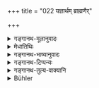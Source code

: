 +++
title = "022 यज्ञार्थम् ब्राह्मणैर्"

+++

<details><summary>गङ्गानथ-मूलानुवादः</summary>

The commended beasts and birds may be killed by Brāhmaṇas for the purpose of sacrifice, and for the purpose of feeding their dependents; as Agastya did this of old.—(22).
</details>

<details><summary>मेधातिथिः</summary>

भक्ष्यप्रसङ्गेन हिंसाभ्यनुज्ञायते । अत्यर्थं क्षुत्पीषायां भृत्यादेर् भोजनान्तरासंभवे भक्ष्य**मृगपक्षि**वधः कर्तव्यः । **भृत्याः** प्राग् व्याख्याताः । **अगस्त्यस्** तथाकृतवान् इत्य् अगस्त्यग्रहणं प्रशंसार्थम् । **यज्ञार्थम्** इत्याद्यो ऽर्धश्लोको ऽर्थवाद एव । तत्र हि वधः प्रत्यक्षश्रुतिविहितत्वाद् एव सिद्धः । **प्रशस्ता** ये भक्ष्यतयानुज्ञाताः । एष एवार्थ उत्तरश्लोके विस्तरतः कर्मार्थवादतया कथ्यते ॥ ५.२२ ॥
</details>

<details><summary>गङ्गानथ-भाष्यानुवादः</summary>

In connection with food fit to be eaten, the Text proceeds to sanction the act of killing.

If one’s dependents are very much pressed by hunger, and no other food can be found, then one may kill such birds and beasts as are fit to be eaten. The exact meaning of the term ‘dependent’ has been explained before (as standing for parents, wife etc.)

The mention of Agastya—that Agastya did the act—is only by way of recommendation.

The first half of the verse is purely commendatory; because the act of killing in connection with sarcifices is directly enjoined by the Vedic injunctions themselves (and as such does not stand in need of any sanction from the present text).

‘*Commanded*’—*i.e*., permitted as lit to be eaten.

This same thing is slated in the next verse in greater detail, as bearing upon the recommendation of certain acts.—(22).
</details>

<details><summary>गङ्गानथ-टिप्पन्यः</summary>

This verse is quoted in *Mitākṣarā* (on 1.179) to the effect that just as there is nothing wrong in the eating of meat which is the remnant of sacrificial and Śrāddha offerings, so also there is none in eating that which is left after the dependents have been fed.

It is quoted in *Vīramitrodaya* (Āhnika, p. 537), which adds that animals are to he killed for feeding one’s dependents, only when there is no other means of feeding them; and this implies also that there is no harm in one’s eating the meat himself that is left after the feeding of dependents;—and in *Smṛtisāroddhāra* (p. 301).
</details>

<details><summary>गङ्गानथ-तुल्य-वाक्यानि</summary>

**(verses 5.22-23)  
**

*Vaśiṣṭha* (4.5-8).—‘The Mānava text states:—“Only when he worships
Pitṛs and gods or honours guests, he may certainly slay animals: on offering the honey-mixture to guests, and at rites in honour of Pitṛs and gods and at a sacrifice,—on these occasions only may an animal be slain.” The slaughter of animals at sacrifices is no slaughter. One may cook a big ox or a big goat for a Brāhmaṇa or Kṣatriya guest.’

*Vaśiṣṭha* (14.15).—‘It is declared in the Veda:—“At a sacrificial
session which lasted one thousand years, Agastya went out to hunt; he had sacrificial cakes prepared with the meat of beasts and fowls good to eat.”’

*Yājñavalkya* (Do.).—‘One who kills animals against the law, dwells in
terrible hell for as many years as there are hairs on the body of the animal.’

*Yama and Paiṭhānaṣi* (Do.).—‘One should not kill any animal for his own
sake; if he cooks it for the sake of gods and Brāhmaṇas, he incurs no sin,’
</details>

<details><summary>Bühler</summary>

022	Beasts and birds recommended (for consumption) may be slain by Brahmanas for sacrifices, and in order to feed those whom they are bound to maintain; for Agastya did this of old.
</details>
